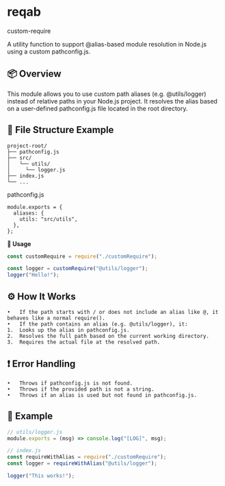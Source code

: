 # reqab

custom-require

A utility function to support @alias-based module resolution in Node.js using a custom pathconfig.js.

## 📦 Overview

This module allows you to use custom path aliases (e.g. @utils/logger) instead of relative paths in your Node.js project.
It resolves the alias based on a user-defined pathconfig.js file located in the root directory.

## 📁 File Structure Example

```
project-root/
├── pathconfig.js
├── src/
│   └── utils/
│     └── logger.js
├── index.js
└── ...
```

pathconfig.js

```
module.exports = {
  aliases: {
    utils: "src/utils",
  },
};

```

**🚀 Usage**

```js
const customRequire = require("./customRequire");

const logger = customRequire("@utils/logger");
logger("Hello!");
```

## ⚙️ How It Works

    •	If the path starts with / or does not include an alias like @, it behaves like a normal require().
    •	If the path contains an alias (e.g. @utils/logger), it:
    1.	Looks up the alias in pathconfig.js.
    2.	Resolves the full path based on the current working directory.
    3.	Requires the actual file at the resolved path.

## ❗ Error Handling

    •	Throws if pathconfig.js is not found.
    •	Throws if the provided path is not a string.
    •	Throws if an alias is used but not found in pathconfig.js.

## 🧪 Example

```js
// utils/logger.js
module.exports = (msg) => console.log("[LOG]", msg);
```

```js
// index.js
const requireWithAlias = require("./customRequire");
const logger = requireWithAlias("@utils/logger");

logger("This works!");
```
